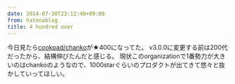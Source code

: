 ```yaml
---
date: 2014-07-30T23:12:40+09:00
from: hatenablog
title: 4 hundred over
---
```

今日見たら[cookpad/chanko](https://github.com/cookpad/chanko)が★400になってた。 v3.0.0に変更する前は200代だったから、結構伸びたんだと感じる。 現状このorganizationで1番勢力が大きいのはchankoのようなので、1000starぐらいのプロダクトが出てきて悠々と抜かしていってほしい。

